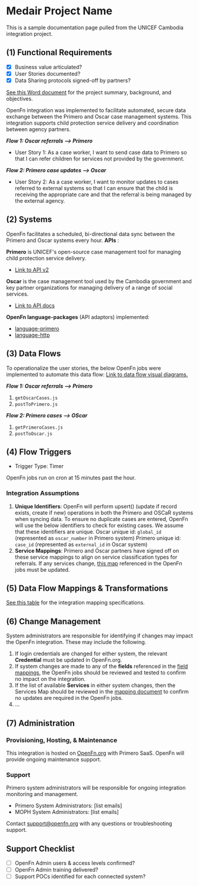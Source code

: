 # Medair Project Name
This is a sample documentation page pulled from the UNICEF Cambodia integration project. 

## (1) Functional Requirements
- [x] Business value articulated?
- [x] User Stories documented?
- [x] Data Sharing protocols signed-off by partners?

[See this Word document]() for the project summary, background, and objectives. 

OpenFn integration was implemented to facilitate automated, secure data exchange between the Primero and Oscar case management systems. This integration supports child protection service delivery and coordination between agency partners. 

_**Flow 1: Oscar referrals --> Primero**_
* User Story 1: As a case worker, I want to send case data to Primero so that I can refer children for services not provided by the government.  

_**Flow 2: Primero case updates --> Oscar**_
* User Story 2: As a case worker, I want to monitor updates to cases referred to external systems so that I can ensure that the child is receiving the appropriate care and that the referral is being managed by the external agency. 


## (2) Systems
OpenFn facilitates a scheduled, bi-directional data sync between the Primero and Oscar systems every hour. 
**APIs** :

**Primero** is UNICEF's open-source case management tool for managing child protection service delivery.
- [Link to API v2]()

**Oscar** is the case management tool used by the Cambodia government and key partner organizations for managing delivery of a range of social services. 
- [Link to API docs]()

**OpenFn language-packages** (API adaptors) implemented: 
* [language-primero](https://github.com/OpenFn/language-primero)
* [language-http](https://github.com/OpenFn/language-http)

## (3) Data Flows
To operationalize the user stories, the below OpenFn jobs were implemented to automate this data flow: 
[Link to data flow visual diagrams.]()

_**Flow 1: Oscar referrals --> Primero**_
1. `getOscarCases.js`
2. `postToPrimero.js`

_**Flow 2: Primero cases --> OScar**_
1. `getPrimeroCases.js`
2. `postToOscar.js`


## (4) Flow Triggers
- Trigger Type: Timer

OpenFn jobs run on cron at 15 minutes past the hour. 

### Integration Assumptions 
1. **Unique Identifiers**: OpenFn will perform upsert() (update if record exists, create if new) operations in both the Primero and OSCaR systems when syncing data. To ensure no duplicate cases are entered, OpenFn will use the below identifiers to check for existing cases. We assume that these identifiers are unique.
Oscar unique id: `global_id` (represented as `oscar_number` in Primero system)
Primero unique id: `case_id` (represented as `external_id` in Oscar system)
3. **Service Mappings**: Primero and Oscar partners have signed off on these service mappings to align on service classification types for referrals. If any services change, [this map]() referenced in the OpenFn jobs must be updated.

## (5) Data Flow Mappings & Transformations
[See this table](https://docs.google.com/spreadsheets/d/1f1fT3qmM4mKT98AaJ0ArlgONQRC-W9ghoa-j4BswwbM/edit?usp=sharing) for the integration mapping specifications. 

## (6) Change Management
System administrators are responsible for identifying if changes may impact the OpenFn integration. These may include the following. 
1. If login credentials are changed for either system, the relevant **Credential** must be updated in OpenFn.org. 
2. If system changes are made to any of the **fields** referenced in the [field mappings](https://docs.google.com/spreadsheets/d/1f1fT3qmM4mKT98AaJ0ArlgONQRC-W9ghoa-j4BswwbM/edit?usp=sharing), the OpenFn jobs should be reviewed and tested to confirm no impact on the integration. 
3. If the list of available  **Services** in either system changes, then the Services Map should be reviewed in the [mapping document]() to confirm no updates are required in the OpenFn jobs. 
4. ...

## (7) Administration
### Provisioning, Hosting, & Maintenance
This integration is hosted on [OpenFn.org](https://openfn.org/projects) with Primero SaaS. OpenFn will provide ongoing maintenance support. 

### Support 
Primero system administrators will be responsible for ongoing integration monitoring and management.
- Primero System Administrators: [list emails]
- MOPH System Administrators: [list emails] 

Contact support@openfn.org with any questions or troubleshooting support. 

## Support Checklist
- [ ] OpenFn Admin users & access levels confirmed? 
- [ ] OpenFn Admin training delivered? 
- [ ] Support POCs identified for each connected system? 
